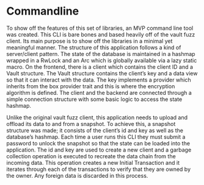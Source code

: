 # Commandline

To show off the features of this set of libraries, an MVP command line tool was created. This CLI is bare bones and based heavily off of the vault fuzz client. Its main purpose is to show off the libraries in a minimal yet meaningful manner. The structure of this application follows a kind of server/client pattern.  The state of the database is maintained in a hashmap wrapped in a RwLock and an Arc which is globally available via a lazy static macro. On the frontend, there is a client which contains the client ID and a Vault structure.  The Vault structure contains the client’s key and a data view so that it can interact with the data. The key implements a provider which inherits from the box provider trait and this is where the encryption algorithm is defined. The client and the backend are connected through a simple connection structure with some basic logic to access the state hashmap.

Unlike the original vault fuzz client, this application needs to upload and offload its data to and from a snapshot. To achieve this, a snapshot structure was made; it consists of the client’s id and key as well as the database’s hashmap. Each time a user runs this CLI they must submit a password to unlock the snapshot so that the state can be loaded into the application. The id and key are used to create a new client and a garbage collection operation is executed to recreate the data chain from the incoming data. This operation creates a new Initial Transaction and it iterates through each of the transactions to verify that they are owned by the owner.  Any foreign data is discarded in this process.